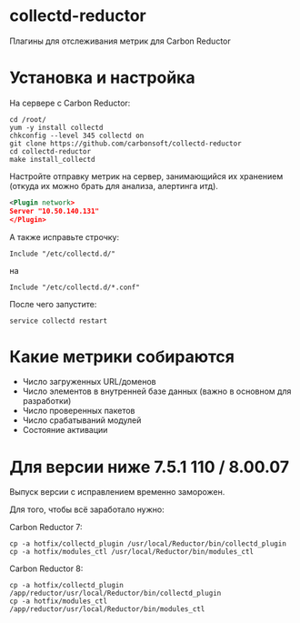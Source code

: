 # collectd-reductor
Плагины для отслеживания метрик для Carbon Reductor

# Установка и настройка

На сервере с Carbon Reductor:

``` shell
cd /root/
yum -y install collectd
chkconfig --level 345 collectd on
git clone https://github.com/carbonsoft/collectd-reductor
cd collectd-reductor
make install_collectd
```

Настройте отправку метрик на сервер, занимающийся их хранением (откуда их можно брать для анализа, алертинга итд).

``` xml
<Plugin network>
Server "10.50.140.131"
</Plugin>
```
А также исправьте строчку:

```
Include "/etc/collectd.d/"
```

на

```
Include "/etc/collectd.d/*.conf"
```

После чего запустите:

```
service collectd restart
```

# Какие метрики собираются

- Число загруженных URL/доменов
- Число элементов в внутренней базе данных (важно в основном для разработки)
- Число проверенных пакетов
- Число срабатываний модулей
- Состояние активации

# Для версии ниже 7.5.1 110 / 8.00.07

Выпуск версии с исправлением временно заморожен.

Для того, чтобы всё заработало нужно:

Carbon Reductor 7:

``` shell
cp -a hotfix/collectd_plugin /usr/local/Reductor/bin/collectd_plugin
cp -a hotfix/modules_ctl /usr/local/Reductor/bin/modules_ctl
```

Carbon Reductor 8:

``` shell
cp -a hotfix/collectd_plugin /app/reductor/usr/local/Reductor/bin/collectd_plugin
cp -a hotfix/modules_ctl /app/reductor/usr/local/Reductor/bin/modules_ctl
```
